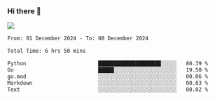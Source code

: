 ### Hi there 👋️

![](https://komarev.com/ghpvc/?username=Loner1024)

<!--START_SECTION:waka-->

```txt
From: 01 December 2024 - To: 08 December 2024

Total Time: 6 hrs 50 mins

Python                       ████████████████████░░░░░   80.39 %
Go                           █████░░░░░░░░░░░░░░░░░░░░   19.50 %
go.mod                       ░░░░░░░░░░░░░░░░░░░░░░░░░   00.06 %
Markdown                     ░░░░░░░░░░░░░░░░░░░░░░░░░   00.03 %
Text                         ░░░░░░░░░░░░░░░░░░░░░░░░░   00.02 %
```

<!--END_SECTION:waka-->



